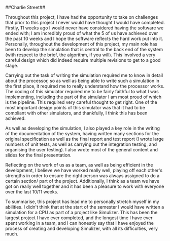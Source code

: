 ##Charlie Street##

Throughout this project, I have had the opportunity to take on challenges that prior to this project I never would have thought I would have completed. Firstly, 11 weeks ago I would never have considered having the software we ended with; I am incredibly proud of what the 5 of us have achieved over the past 10 weeks and I hope the software reflects the hard work put into it. Personally, throughout the development of this project, my main role has been to develop the simulation that is central to the back end of the system (with respect to the brief, the algorithm, if you will). This involved a very careful design which did indeed require multiple revisions to get to a good stage.

Carrying out the task of writing the simulation required me to know in detail about the processor, so as well as being able to write such a simulation in the first place, it required me to really understand how the processor works. The coding of this simulator required me to be fairly faithful to what I was implementing, including the part of the simulator I am most proud of which is the pipeline. This required very careful thought to get right. One of the most important design points of this simulator was that it had to be compliant with other simulators, and thankfully, I think this has been achieved.

As well as developing the simulation, I also played a key role in the writing of the documentation of the system, having written many sections for the original specification as well as the final report and test report (I wrote large numbers of unit tests, as well as carrying out the integration testing, and organising the user testing). I also wrote most of the general content and slides for the final presentation.

Reflecting on the work of us as a team, as well as being efficient in the development, I believe we have worked really well, playing off each other's strengths in order to ensure the right person was always assigned to do a certain section/ part of the project. Additionally, I think as a team we have got on really well together and it has been a pleasure to work with everyone over the last 10/11 weeks.

To summarise, this project has lead me to personally stretch myself in my abilities. I didn't think that at the start of the semester I would have written a simulation for a CPU as part of a project like Simulizer. This has been the largest project I have ever completed, and the longest time I have ever spent working in a team, and I can honestly say that I have enjoyed the process of creating and developing Simulizer, with all its difficulties, very much.
